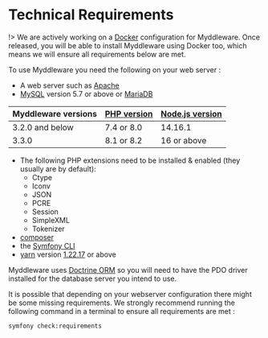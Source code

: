 # Technical Requirements

!> We are actively working on a [Docker](https://www.docker.com/) configuration for Myddleware. Once released, you will be able to install Myddleware using Docker too, which means we will ensure all requirements below are met.

To use Myddleware you need the following on your web server :

- A web server such as [Apache](https://httpd.apache.org/)
- [MySQL](https://www.mysql.com/downloads/) version 5.7 or above or [MariaDB](https://mariadb.org/download/?t=mariadb&p=mariadb&r=10.6.5&os=windows&cpu=x86_64&pkg=msi&m=xtom_ams)

| Myddleware versions  | [PHP version](https://www.php.net/downloads.php) | [Node.js version](https://nodejs.org/de/download/) |
|----------------------|--------------------------------------------------|----------------------------------------------------|
| 3.2.0 and below      | 7.4 or 8.0                                       | 14.16.1                                            |
| 3.3.0                | 8.1 or 8.2                                       | 16 or above                                        |

- The following PHP extensions need to be installed & enabled (they usually are by default):
  - Ctype
  - Iconv
  - JSON
  - PCRE
  - Session
  - SimpleXML
  - Tokenizer
- [composer](https://getcomposer.org/download/)
- the [Symfony CLI](https://symfony.com/download)
- [yarn](https://yarnpkg.com/getting-started/install) version [1.22.17](https://classic.yarnpkg.com/lang/en/docs/install/#windows-stable ) or above

Myddleware uses [Doctrine ORM](https://www.doctrine-project.org/projects/doctrine-orm/en/2.11/tutorials/getting-started.html#getting-started-with-doctrine) so you will need to have the PDO driver installed for the database server you intend to use.

It is possible that depending on your webserver configuration there might be some missing requirements. We strongly recommend running the following command in a terminal to ensure all requirements are met :

``` symfony check:requirements ```

